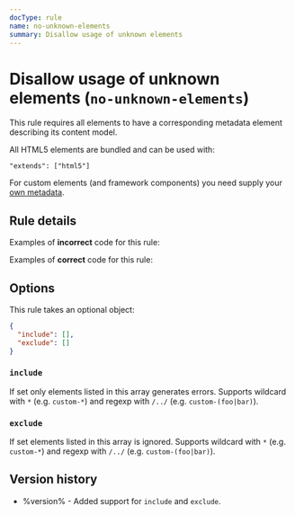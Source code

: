 ```yaml
---
docType: rule
name: no-unknown-elements
summary: Disallow usage of unknown elements
---
```


# Disallow usage of unknown elements (`no-unknown-elements`)

This rule requires all elements to have a corresponding metadata element
describing its content model.

All HTML5 elements are bundled and can be used with:

    "extends": ["html5"]

For custom elements (and framework components) you need supply your [own
metadata](../usage/elements.html).

## Rule details

Examples of **incorrect** code for this rule:

<validate name="incorrect" rules="no-unknown-elements">
    <custom-element></custom-element>
</validate>

Examples of **correct** code for this rule:

<validate name="correct" rules="no-unknown-elements">
    <div></div>
</validate>

## Options

This rule takes an optional object:

```json
{
  "include": [],
  "exclude": []
}
```

### `include`

If set only elements listed in this array generates errors.
Supports wildcard with `*` (e.g. `custom-*`) and regexp with `/../` (e.g. `custom-(foo|bar)`).

### `exclude`

If set elements listed in this array is ignored.
Supports wildcard with `*` (e.g. `custom-*`) and regexp with `/../` (e.g. `custom-(foo|bar)`).

## Version history

- %version% - Added support for `include` and `exclude`.
